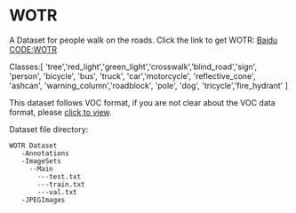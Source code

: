 # WOTR
A Dataset for people walk on the roads.
Click the link to get WOTR: [Baidu CODE:WOTR](https://pan.baidu.com/s/1XmKwi6IMWNllZXm2EMhkGA)

Classes:[ 'tree','red_light','green_light','crosswalk','blind_road','sign', 'person', 'bicycle', 'bus', 'truck', 'car','motorcycle', 'reflective_cone', 'ashcan', 'warning_column','roadblock', 'pole', 'dog', 'tricycle','fire_hydrant' ]

This dataset follows VOC format, if you are not clear about the VOC data format, please [click to view](http://host.robots.ox.ac.uk/pascal/VOC/).

Dataset file directory:
```
WOTR Dataset
   -Annotations
   -ImageSets
     --Main
       ---test.txt
       ---train.txt
       ---val.txt
   -JPEGImages
```
